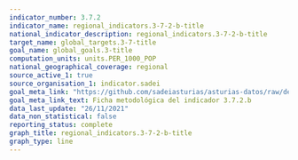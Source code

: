 ```yaml
---
indicator_number: 3.7.2
indicator_name: regional_indicators.3-7-2-b-title
national_indicator_description: regional_indicators.3-7-2-b-title
target_name: global_targets.3-7-title
goal_name: global_goals.3-title
computation_units: units.PER_1000_POP
national_geographical_coverage: regional
source_active_1: true
source_organisation_1: indicator.sadei
goal_meta_link: "https://github.com/sadeiasturias/asturias-datos/raw/develop/descargas/metodologia/3.7.2.b.pdf"
goal_meta_link_text: Ficha metodológica del indicador 3.7.2.b
data_last_update: "26/11/2021"
data_non_statistical: false
reporting_status: complete
graph_title: regional_indicators.3-7-2-b-title
graph_type: line
---
```

